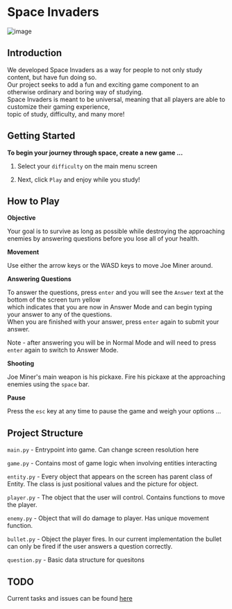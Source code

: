 # Space Invaders

![image](https://github.com/Fall2023-CS4090-Group-2/capstone-project-2023/assets/103133688/8148b207-7117-4cf0-9df5-0b3ddac13b94)
## Introduction

We developed Space Invaders as a way for people to not only study content, but have fun doing so.  
Our project seeks to add a fun and exciting game component to an otherwise ordinary and boring way of studying.  
Space Invaders is meant to be universal, meaning that all players are able to customize their gaming experience,  
topic of study, difficulty, and many more!  

## Getting Started

**To begin your journey through space, create a new game ...**  

1. Select your `difficulty` on the main menu screen  
    
2. Next, click `Play` and enjoy while you study!  

## How to Play

**Objective**  

Your goal is to survive as long as possible while destroying the approaching enemies by answering questions before you lose all of your health.  

**Movement**  

Use either the arrow keys or the WASD keys to move Joe Miner around.  

**Answering Questions**  

To answer the questions, press `enter` and you will see the `Answer` text at the bottom of the screen turn yellow    
which indicates that you are now in Answer Mode and can begin typing your answer to any of the questions.    
When you are finished with your answer, press `enter` again to submit your answer.      

Note - after answering you will be in Normal Mode and will need to press `enter` again to switch to Answer Mode.   

**Shooting**  

Joe Miner's main weapon is his pickaxe. Fire his pickaxe at the approaching enemies using the `space` bar.  

**Pause**  

Press the `esc` key at any time to pause the game and weigh your options ...  

## Project Structure

`main.py` - Entrypoint into game. Can change screen resolution here

`game.py` - Contains most of game logic when involving entities interacting

`entity.py` - Every object that appears on the screen has parent class of Entity. The class is just positional values and the picture for object.

`player.py` - The object that the user will control. Contains functions to move the player.

`enemy.py` - Object that will do damage to player. Has unique movement function.

`bullet.py` - Object the player fires. In our current implementation the bullet can only be fired if the user answers a question correctly.

`question.py` - Basic data structure for quesitons

## TODO

Current tasks and issues can be found [here](https://github.com/orgs/Fall2023-CS4090-Group-2/projects/1/views/1)
